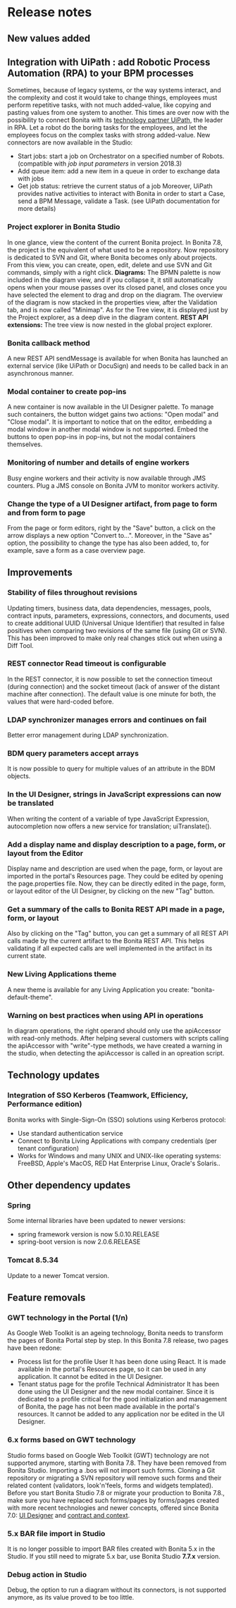 # Release notes

## New values added

<a id="uipath"/>

## Integration with UiPath : add Robotic Process Automation (RPA) to your BPM processes
Sometimes, because of legacy systems, or the way systems interact, and the complexity and cost it would take to change things, employees must perform repetitive tasks, with not much added-value, like copying and pasting values from one system to another. This times are over now with the possibility to connect Bonita with its [technology partner UiPath](https://www.bonitasoft.com/robotic-process-automation), the leader in RPA. Let a robot do the boring tasks for the employees, and let the employees focus on the complex tasks with strong added-value. New connectors are now available in the Studio:
* Start jobs: start a job on Orchestrator on a specified number of Robots. (compatible with _job input parameters_  in version 2018.3)
* Add queue item: add a new item in a queue in order to exchange data with jobs
* Get job status: retrieve the current status of a job
Moreover, UiPath provides native activities to interact with Bonita in order to start a Case, send a BPM Message, validate a Task. (see UiPath documentation for more details)

<a id="project-explorer"/>

### Project explorer in Bonita Studio
In one glance, view the content of the current Bonita project. In Bonita 7.8, the project is the equivalent of what used to be a repository. Now repository is dedicated to SVN and Git, where Bonita becomes only about projects. 
From this view, you can create, open, edit, delete and use SVN and Git commands, simply with a right click.
**Diagrams:**
The BPMN palette is now included in the diagram view, and if you collapse it, it still automatically opens when your mouse passes over its closed panel, and closes once you have selected the element to drag and drop on the diagram.
The overview of the diagram is now stacked in the properties view, after the Validation tab, and is now called "Minimap".
As for the Tree view, it is displayed just by the Project explorer, as a deep dive in the diagram content.
**REST API extensions:**
The tree view is now nested in the global project explorer.

<a id="callback"/>

### Bonita callback method
A new REST API sendMessage is available for when Bonita has launched an external service (like UiPath or DocuSign) and needs to be called back in an asynchronous manner.

<a id="modal"/>

### Modal container to create pop-ins 
A new container is now available in the UI Designer palette. To manage such containers, the button widget gains two actions: "Open modal" and "Close modal".
It is important to notice that on the editor, embedding a modal window in another modal window is not supported. Embed the buttons to open pop-ins in pop-ins, but not the modal containers themselves.

<a id="workers-logs"/>

### Monitoring of number and details of engine workers
Busy engine workers and their activity is now available through JMS counters. Plug a JMS console on Bonita JVM to monitor workers activity.

<a id="convert"/>

### Change the type of a UI Designer artifact, from page to form and from form to page
From the page or form editors, right by the "Save" button, a click on the arrow displays a new option "Convert to...". Moreover, in the "Save as" option, the possibility to change the type has also been added, to, for example, save a form as a case overview page.

<a id="improvements"/>

## Improvements

<a id="uuid"/>

### Stability of files throughout revisions
Updating timers, business data, data dependencies, messages, pools, contract inputs, parameters, expressions, connectors, and documents, used to create additional UUID (Universal Unique Identifier) that resulted in false positives when comparing two revisions of the same file (using Git or SVN). This has been improved to make only real changes stick out when using a Diff Tool.

<a id="rest-timeout"/>

### REST connector Read timeout is configurable
In the REST connector, it is now possible to set the connection timeout (during connection) and the socket timeout (lack of answer of the distant machine after connection).
The default value is one minute for both, the values that were hard-coded before.

<a id="ldap-error"/>

### LDAP synchronizer manages errors and continues on fail
Better error management during LDAP synchronization.

<a id="clause-in"/>

### BDM query parameters accept arrays
It is now possible to query for multiple values of an attribute in the BDM objects.

<a id="translate-expression"/>

### In the UI Designer, strings in JavaScript expressions can now be translated
When writing the content of a variable of type JavaScript Expression, autocompletion now offers a new service for translation; uiTranslate().

<a id="metadata"/>

### Add a display name and display description to a page, form, or layout from the Editor
Display name and description are used when the page, form, or layout are imported in the portal's Resources page.
They could be edited by opening the page.properties file. Now, they can be directly edited in the page, form, or layout editor of the UI Designer, by clicking on the new "Tag" button.

<a id="bonita-calls"/>

### Get a summary of the calls to Bonita REST API made in a page, form, or layout
Also by clicking on the "Tag" button, you can get a summary of all REST API calls made by the current artifact to the Bonita REST API.
This helps validating if all expected calls are well implemented in the artifact in its current state.

<a id="bonita-theme"/>

### New Living Applications theme
A new theme is available for any Living Application you create: "bonita-default-theme". 

<a id="operations-apiaccessor"/>

### Warning on best practices when using API in operations
In diagram operations, the right operand should only use the apiAccessor with read-only methods. After helping several customers with scripts calling the apiAccessor with "write"-type methods, we have created a warning in the studio, when detecting the apiAccessor is called in an opreation script.

<a id="technology-updates"/>

## Technology updates

<a id="kerberos"/>

### Integration of SSO Kerberos (Teamwork, Efficiency, Performance edition)
Bonita works with Single-Sign-On (SSO) solutions using Kerberos protocol:
- Use standard authentication service
- Connect to Bonita Living Applications with company credentials (per tenant configuration)
- Works for Windows and many UNIX and UNIX-like operating systems: FreeBSD, Apple's MacOS, RED Hat Enterprise Linux, Oracle's Solaris..

<a id="other-dependencies"/>

## Other dependency updates

<a id="spring"/>

### Spring
Some internal libraries have been updated to newer versions:
* spring framework version is now 5.0.10.RELEASE
* spring-boot version is now 2.0.6.RELEASE

<a id="tomcat"/>

### Tomcat 8.5.34
Update to a newer Tomcat version.

<a id="feature-removals"/>

## Feature removals

<a id="gwt"/>

### GWT technology in the Portal (1/n)
As Google Web Toolkit is an ageing technology, Bonita needs to transform the pages of Bonita Portal step by step.
In this Bonita 7.8 release, two pages have been redone: 
 - Process list for the profile User
   It has been done using React. It is made available in the portal's Resources page, so it can be used in any application. It cannot be edited in the UI Designer.
 - Tenant status page for the profile Technical Administrator
   It has been done using the UI Designer and the new modal container. Since it is dedicated to a profile critical for the good initialization and management of Bonita, the page has not been made available in the portal's resources. It cannot be added to any application nor be edited in the UI Designer.

<a id="6.x-form"/>

### 6.x forms based on GWT technology
Studio forms based on Google Web Toolkit (GWT) technology are not supported anymore, starting with Bonita 7.8. They have been removed from Bonita Studio. Importing a .bos will not import such forms.
Cloning a Git repository or migrating a SVN repository will remove such forms and their related content (validators, look'n'feels, forms and widgets templated).  
Before you start Bonita Studio 7.8 or migrate your production to Bonita 7.8., make sure you have replaced such forms/pages by forms/pages created with more recent technologies and newer concepts, offered since Bonita 7.0: [UI Designer](ui-designer-overview.md) and [contract and context](contracts-and-contexts.md).

<a id="bar-importer"/>

### 5.x BAR file import in Studio
It is no longer possible to import BAR files created with Bonita 5.x in the Studio. If you still need to migrate 5.x bar, use Bonita Studio __7.7.x__ version.

### Debug action in Studio
Debug, the option to run a diagram without its connectors, is not supported anymore, as its value proved to be too little.
